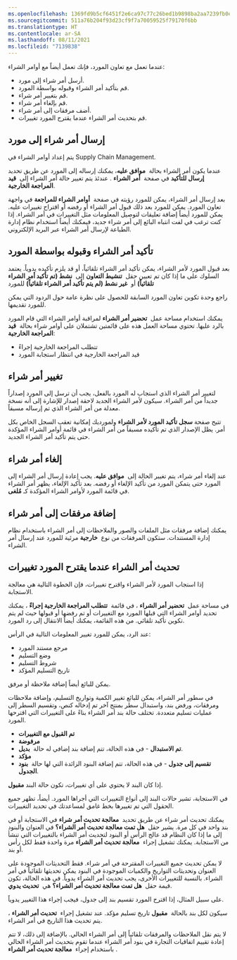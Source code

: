 ```yaml
---
ms.openlocfilehash: 1369fd9b5cf6451f2e6ca97c77c26bed1b9898ba2aa7239fb0e4130e729f48a3
ms.sourcegitcommit: 511a76b204f93d23cf9f7a70059525f79170f6bb
ms.translationtype: HT
ms.contentlocale: ar-SA
ms.lasthandoff: 08/11/2021
ms.locfileid: "7139838"
---
```

عندما تعمل مع تعاون المورد، فإنك تعمل أيضاً مع أوامر الشراء: 

-   أرسل أمر شراء إلى مورد.
-   قم بتأكيد أمر الشراء وقبوله بواسطة المورد.
-   قم بتغيير أمر شراء.
-   قم بإلغاء أمر شراء.
-   أضف مرفقات إلى أمر شراء.
-   قم بتحديث أمر الشراء عندما يقترح المورد تغييرات.

## <a name="send-a-purchase-order-to-a-vendor"></a>إرسال أمر شراء إلى مورد

يتم إعداد أوامر الشراء في Supply Chain Management.

عندما يكون أمر الشراء بحالة  **موافق عليه**، يمكنك إرساله إلى المورد عن طريق تحديد  **إرسال للتأكيد** في صفحة  **أمر الشراء** . عندئذ يتم تغيير حالة أمر الشراء إلى  **قيد المراجعة الخارجية**.

بعد إرسال أمر الشراء، يمكن للمورد رؤيته في صفحة  **أوامر الشراء للمراجعة** في واجهة تعاون المورد. يمكن للمورد بعد ذلك قبول أمر الشراء أو رفضه أو اقتراح تغييرات عليه. يمكن للمورد أيضاً إضافة تعليقات لتوصيل المعلومات مثل التغييرات في أمر الشراء. إذا كنت ترغب في لفت انتباه البائع إلى أمر شراء جديد، فيمكنك أيضاً استخدام نظام إدارة الطباعة لإرسال أمر الشراء عبر البريد الإلكتروني.

## <a name="confirm-and-accept-a-purchase-order-by-a-vendor"></a>تأكيد أمر الشراء وقبوله بواسطة المورد

بعد قبول المورد لأمر الشراء، يمكن تأكيد أمر الشراء تلقائياً، أو قد يلزم تأكيده يدوياً. يعتمد السلوك على ما إذا كان تم تعيين حقل  **تنشيط التعاون** إلى  **نشط (تم تأكيد أمر الشراء تلقائياً)** أو  **غير نشط (لم يتم تأكيد أمر الشراء تلقائياً)** للمورد

راجع وحدة تكوين تعاون المورد السابقة للحصول على نظرة عامة حول الردود التي يمكن للمورد تقديمها.

يمكنك استخدام مساحة عمل  **تحضير أمر الشراء** لمراقبة أوامر الشراء التي قام المورد بالرد عليها. تحتوي مساحة العمل هذه على قائمتين تشتملان على أوامر شراء بحالة  **قيد المراجعة الخارجية**:

-   تتطلب المراجعة الخارجية إجراءً
-   ‏‫قيد المراجعة الخارجية‬ في انتظار استجابة المورد

## <a name="change-a-purchase-order"></a>تغيير أمر شراء

لتغيير أمر الشراء الذي استجاب له المورد بالفعل، يجب أن ترسل إلى المورد إصداراً جديداً من أمر الشراء. سيكون لأمر الشراء الجديد لاحقة إصدار للإشارة إلى أنه نسخة معدلة من أمر الشراء الذي تم إرساله مسبقاً.

تتيح صفحة **سجل تأكيد المورد لأمر الشراء** ولمورديك إمكانية تعقب السجل الخاص بكل أمر. يظل الإصدار الذي تم تأكيده مسبقاً من أمر الشراء في قائمة أوامر الشراء المؤكدة حتى يتم تأكيد أمر الشراء الجديد.

## <a name="cancel-a-purchase-order"></a>إلغاء أمر شراء

عند إلغاء أمر شراء، يتم تغيير الحالة إلى  **موافق عليه**.
يجب إعادة إرسال أمر الشراء إلى المورد حتى يتمكن المورد من تأكيد الإلغاء أو رفضه. بعد تأكيد الإلغاء، يظهر أمر الشراء في قائمة المورد لأوامر الشراء المؤكدة كـ **مُلغى**.

## <a name="add-attachments-to-a-purchase-order"></a>إضافة مرفقات إلى أمر شراء

يمكنك إضافة مرفقات مثل الملفات والصور والملاحظات إلى أمر الشراء باستخدام نظام إدارة المستندات. ستكون المرفقات من نوع  **خارجية** مرئية للمورد عند إرسال أمر الشراء.

## <a name="update-a-purchase-order-when-a-vendor-suggests-changes"></a>تحديث أمر الشراء عندما يقترح المورد تغييرات

إذا استجاب المورد لأمر الشراء واقترح تغييرات، فإن الخطوة التالية هي معالجة الاستجابة.

في مساحة عمل  **تحضير أمر الشراء** ، في قائمة  **‏‫تتطلب المراجعة الخارجية إجراءً‬** ، يمكنك تحديد أوامر الشراء التي قبلها المورد مع التغييرات أو تم رفضها أو قبولها حيث لم يتم تكوين تأكيد تلقائي. من هذه القائمة، يمكنك أيضاً الانتقال إلى رد المورد.

عند الرد، يمكن للمورد تغيير المعلومات التالية في الرأس:

-   مرجع مستند المورد
-   وضع التسليم
-   شروط التسليم
-   تاريخ التسليم المؤكد

يمكن للبائع أيضاً إضافة ملاحظة أو مرفق.

في سطور أمر الشراء، يمكن للبائع تغيير الكمية وتواريخ التسليم، وإضافة ملاحظات ومرفقات، ورفض بند، واستبدال سطر بمنتج آخر تم إدخاله كنص، وتقسيم السطر إلى عمليات تسليم متعددة. تختلف حالة بند أمر الشراء بناءً على التغييرات التي اقترحها المورد.

-   **تم القبول مع التغييرات**
-   **مرفوضة**
-   **تم الاستبدال** - في هذه الحالة، تتم إضافة بند إضافي له حالة  **بديل**.
-   **مؤكد**
-   **تقسيم إلى جدول** - في هذه الحالة، تتم إضافة البنود الزائدة التي لها حالة  **بنود الجدول**.


إذا كان البند لا يحتوي على أي تغييرات، تكون حالة البند **مقبول**.

في الاستجابة، تشير حالات البند إلى أنواع التغييرات التي أجراها المورد. أيضاً، تظهر جميع الحقول التي تم تغييرها بخط غامق لمساعدتك في تحديد التغييرات.

يمكنك تحديث أمر شراء عن طريق تحديد  **معالجة تحديث أمر شراء** في الاستجابة أو في بند واحد في كل مرة. يشير حقل  **هل تمت معالجة تحديث أمر الشراء؟** في العنوان والبنود إلى ما إذا كان النظام قد عالج الرأس أو البنود لتحديث أمر الشراء بالتغييرات التي تنشأ من الاستجابة. يمكنك تشغيل إجراء  **معالجة تحديث أمر الشراء** مرة واحدة فقط لكل رأس أو بند.

لا يمكن تحديث جميع التغييرات المقترحة في أمر شراء. فقط التحديثات الموجودة على العنوان وتحديثات التواريخ والكميات الموجودة في البنود يمكن تحديثها تلقائياً في أمر الشراء. بالنسبة للتغييرات الأخرى، يجب تحديث أمر الشراء يدوياً. في هذه الحالة، تكون قيمة حقل  **هل تمت معالجة تحديث أمر الشراء؟** هي  **تحديث يدوي**.

على سبيل المثال، إذا اقترح المورد تقسيم بند إلى جدول، فيجب إجراء هذا التغيير يدوياً.

سيكون لكل بند بالحالة  **مقبول** تاريخ تسليم مؤكد. عند تشغيل إجراء  **تحديث أمر الشراء** ، يتم تحديث هذا التاريخ في أمر الشراء.

لا يتم نقل الملاحظات والمرفقات تلقائياً إلى أمر الشراء الحالي. بالإضافة إلى ذلك، لا تتم إعادة تقييم اتفاقيات التجارة في بنود أمر الشراء عندما تقوم بتحديث أمر الشراء الحالي باستخدام إجراء  **معالجة تحديث أمر الشراء** .
